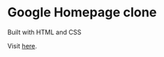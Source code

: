 # Google Homepage clone

Built with HTML and CSS

Visit [here](https://benjaminhonorio.github.io/google-homepage/).
